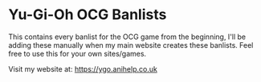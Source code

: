 # Yu-Gi-Oh OCG Banlists
This contains every banlist for the OCG game from the beginning, I'll be adding these manually when my main website creates these banlists. Feel free to use this for your own sites/games.

Visit my website at: https://ygo.anihelp.co.uk
